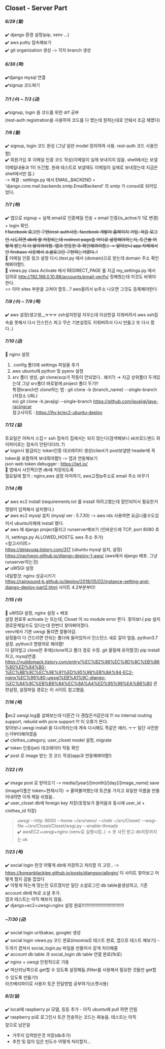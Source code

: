 ## Closet - Server Part

##### 6/29 (월)
✔️ django 환경 설정(pip, venv ...) <br>
✔️ aws putty 접속해보기 <br>
✔️ git organization 생성 -> 각자 branch 생성 <br>

##### 6/30 (화)
✔️django mysql 연결 <br>
✔️signup 코드짜기 <br>

##### 7/1 (수) ~ 7/3 (금)
✔️signup, login 을 코드를 위한 drf 공부 <br>
(rest-auth registration을 사용하여 코드를 다 짰는데 원하는대로 안돼서 조금 헤맸다)<br>

##### 7/6 (월)
✔️ signup, login 코드 완성 (그냥 일반 model 정의하여 사용. rest-auth 코드 사용안함) <br>
✔️ 회원가입 후 이메일 인증 코드 작성(이메일이 실제 보내지지 않음. shell에서는 보낼 이메일내용과 1이 뜨긴함. 원래 테스트로 보낼때도 이메일이 실제로 보내졌는데 지금은 shell에서만 뜸.)<br>
-> 해결 : settings.py 에서 EMAIL_BACKEND = 'django.core.mail.backends.smtp.EmailBackend' 의 smtp 가 consol로 되어있었다.

##### 7/7 (화)
✔️ 앱으로 signup + 실제 email로 인증메일 전송 + email 인증(is_active가 1로 변경) + login 확인.<br>
~~❗️ facebook 로그인 구현(rest-auth사용. facebook 개발자 홈페이지 가입. 처음 로그인 시도하면 db에 잘 저장되는데 redirect page를 어디로 설정해야하는지, 토큰을 어떻게 받는지 더 알아봐야함. 앱과 연동한 후 확인해봐야함.) -> 알아보니 app 자체에서만 firebase 사용해서 소셜로그인 구현하는거였다..!~~<br>
🔺 이메일 인증 링크 설정 다시.(text.py 에서 {domain}으로 받는데 domain 주소 확인해봐야함!).<br>
🔺 views.py class Activate 에서 REDIRECT_PAGE 를 지금 my_settings.py 에서 임의로 http://192.168.0.10:88/accounts/email-verify/  정해줬는데 이것도 바꿔야 한다.<br>
=> 아마 sites 부분을 고쳐야 할듯...? aws올려서 ip주소 나오면 그것도 등록해야한다

##### 7/8 (수) ~ 7/9 (목)
✔️ aws 설정(생고생,,,ㅠㅠㅠ zsh설치한걸 지우는데 이상한걸 지워버려서 aws ssh접속을 못해서 다시 인스턴스 파고 무슨 기본설정도 지워버려서 다시 만들고 또 다시 팠다..)

##### 7/10 (금)
🔺 nginx 설정<br>
1. .config 폴더에 settings 파일들 추가<br>
2. aws ubuntu에 python 및 pyenv 설정 <br>
3. srv 폴더 생성, git clone(scp가 작동이 안되었다.. 왜지?) -> 지금 상위폴더 두개있는데 그냥 srv폴더 바로밑에 project 폴더 두기!! <br>
특정branch만 clone하는 법 : git clone -b {branch_name} --single-branch {저장소 URL} <br>
ex) git clone -b javajigi --single-branch https://github.com/javajigi/java-racingcar <br>
참고사이트 : https://lhy.kr/ec2-ubuntu-deploy <br>

##### 7/12 (일)
토요일은 아파서 스킵ㅜ
ssh 접속이 집에서는 되지 않는다(검색해보니 sk브로드밴드 와이파이로는 접속이 안된다더라..?)<br>
✔️ login시 발급되는 token인증 데코레이터 생성(client가 post보낼땐 header에 꼭 token을 포함하여 보내줘야함!) -> 앱과 연동해보기 <br>
json web token debugger : https://jwt.io/ <br>
🔺 앱에서 사진찍으면 db에 저장되도록 <br>
월요일에 할거 : nginx,aws 설정 마저하기, aws고정ip주소로 email 주소 바꾸기

##### 7/14 (화)
✔️ aws ec2 install (requirements.txt 를 install 하려고했는데 잘안되어서 필요한거 명령어 입력해서 설치했다.)<br>
✔️ aws ec2 mysql 설치 (mysql ver : 5.7.30) -> aws rds 사용하면 요금나올수도있어서 ubuntu자체에 install 했다. <br>
✔️ aws 에 django project올리고 runserver해보기 (인바운드에 TCP, port 8080 추가, settings.py ALLOWED_HOST도 aws 주소 추가) <br>
<참고사이트> <br>
https://dejavuqa.tistory.com/317 (ubuntu mysql 설치, 설정) <br>
https://nachwon.github.io/django-deploy-1-aws/ (aws에서 django 배포. 그냥 runserver하는것) <br>
✔️ uWSGI 설정 <br>
내일할것: nginx 성공시키기 <br>
https://rainsound-k.github.io/deploy/2018/05/02/instance-setting-and-django-deploy-part2.html 사이트 4.2부분부터!<br>

##### 7/15 (수)
🔺 uWSGI 설정, nginx 설정 + 배포 <br>
설정 완료후 activate 는 뜨는데, Closet 이 no module error 뜬다. 찾아보니 pip 설치 경로문제일수도 있다는데 한번더 찾아봐야겠다. <br>
venv에서 기본 uwsgi 돌리면 잘돌아감. <br>
설정들이 다 건드리면 안되는 폴더에 들어있어서 인스턴스 새로 갈아 엎음. python3.7 설정. python3 명령어로 해야함!<br>
다 갈아엎고 clone한 후에(clone하고 폴더 경로 수정. git 올릴때 유의할것) pip install 하고, mysql연결. <br>
https://yuddomack.tistory.com/entry/%EC%B2%98%EC%9D%8C%EB%B6%80%ED%84%B0-%EC%8B%9C%EC%9E%91%ED%95%98%EB%8A%94-EC2-nginx%EC%99%80-uwsgi%EB%A1%9C-django-%EC%84%9C%EB%B9%84%EC%8A%A4%ED%95%98%EA%B8%B0 관련설정, 설정파일 경로는 이 사이트 참고했음.

##### 7/16 (목)
🔺ec2 uwsgi.log를 살펴보는데 다른건 다 괜찮은거같은데 !!! no internal routing support, rebuild with pcre support !!! 이 오류가 뜬다. <br>
찾아보니 uwsgi install 을 다시하라는데 계속 다시해도 똑같은 에러..ㅜㅜ 일단 사진받는거부터해야겠음 <br>
✔️ clothes_category, user_closet model 설정, migrate <br>
✔️ token 인증(jwt) 데코레이터 작동 확인 <br>
✔️ post 로 image 받는 것 코드 작성(app과 연동해봐야함!) <br>

##### 7/22 (수)
✔️ image post 로 받아오기 -> media/[year]/[month]/[day]/[image_name] save (image이름은 token+현재시각) -> 줄여볼까했는데 토큰을 가지고 유일한 이름을 만들어내려면 이게 제일 쉬웠음..<br>
✔️ user_closet db에 foreign key 저장(옷정보가 들어옴과 동시에 user_id + clothes_id 저장) <br>
>uwsgi --http :8000 --home ~/srv/venv/ --chdir ~/srv/Closet/ --wsgi-file ~/srv/Closet/Closet/wsgi.py --enable-threads <br>
✔️ awsEC2+uwsgi+nginx (venv로 실행시킴..) -> 옷 사진 받고 db저장까지는 ok <br>

##### 7/23 (목)
✔️ social login 한것 어떻게 db에 저장하고 처리할 지 고민.. -> https://koreanblacklee.github.io/posts/djangsociallogin/  이 사이트 찾아보고 어떻게 할지 감을 잡았다 <br>
✔️ 이렇게 하는게 맞는진 모르겠지만 일단 소셜로그인 db table을생성하고, 기존 account db에 fk로 소셜 추가. <br> 
앱과 테스트는 아직 해보지 않음. <br>
✔️ django+ec2+uwsgi+nginx 설정 완료!!!!!!!!!!!!!!!!!!!!!!!!!!!!!!!!!! <br>

##### ~7/30 (금)
✔️ social login url(kakao, google) 생성 <br>
✔️ social login views.py 코드 완료(insomia로 테스트 완료, 앱으로 테스트 해보기) - 두개가 겹쳐서 social_login.py 파일을 만들어서 같게 처리해줌 <br>
✔️ account db table 과 social_login db table 연결 완료(fk로) <br>
✔️ nginx + uwsgi 안정적으로 가동 <br>
✔️ 머신러닝쪽으로 get할 수 있도록 설정해둠.(filter를 사용해서 필요한 것들만 get할 수 있도록 만들기!) <br>
라즈베리파이로 사용자 토큰 전달방법 공부하기(소켓사용) <br>

##### 8/2(일)
✔️ local에 raspberry pi 모델, 등등 추가 - 아직 ubuntu에 pull 하면 안됨 <br>
✔️ raspberry pi로 로그인시 토큰 전송하는 코드는 짜놓음. 테스트는 아직 <br>
앞으로 남은일 <br>
* 거주지 입력받은것 저장(db추가) 
* 추천 및 많이 입은 빈도수 어떻게 처리할지...

